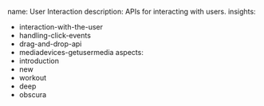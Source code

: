 name: User Interaction
description: APIs for interacting with users.
insights:
  - interaction-with-the-user
  - handling-click-events
  - drag-and-drop-api
  - mediadevices-getusermedia
aspects:
  - introduction
  - new
  - workout
  - deep
  - obscura
